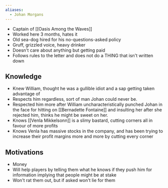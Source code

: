 ```yaml
---
aliases:
  - Johan Morgans
---
```

- Captain of [[Oasis Among the Waves]]
- Worked here 3 months, hates it
- Old sea-dog hired for his no-questions-asked policy
- Gruff, grizzled voice, heavy drinker
- Doesn't care about anything but getting paid
- Follows rules to the letter and does not do a THING that isn't written down

## Knowledge
- Knew William, thought he was a gullible idiot and a sap getting taken advantage of
- Respects him regardless, sort of man Johan could never be.
- Respected him more after William uncharacteristically punched Johan in the face for hitting on [[Bernadette Fontaine]] and insulting her after she rejected him, thinks he might be sweet on her.
- Knows [[Venla Mikkelsonn]] is a slimy bastard, cutting corners all in favour of more profits
- Knows Venla has massive stocks in the company, and has been trying to increase their profit margins more and more by cutting every corner

## Motivations
- Money
- Will help players by telling them what he knows if they push him for information implying that people might be at stake
- Won't rat them out, but if asked won't lie for them